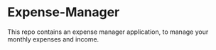 # Expense-Manager
This repo contains an expense manager application, to manage your monthly expenses and income.
